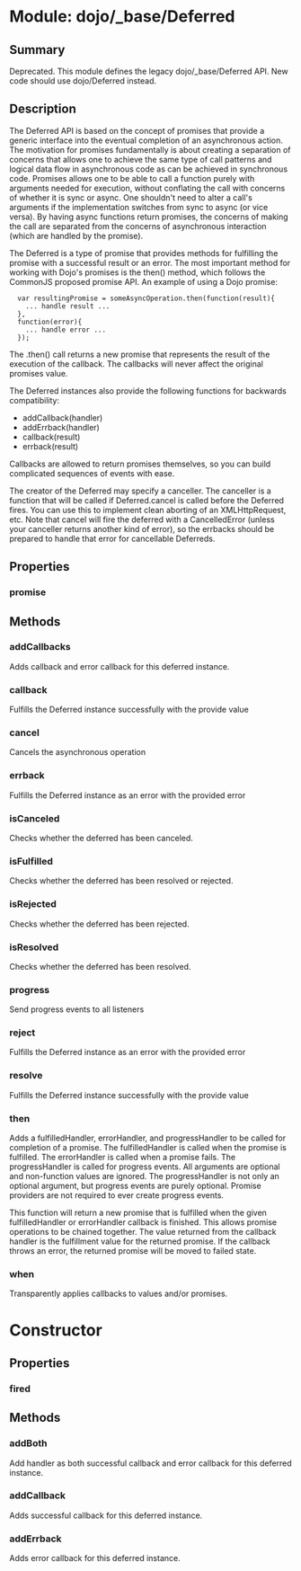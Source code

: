 # Module: dojo/_base/Deferred

## Summary

Deprecated.   This module defines the legacy dojo/_base/Deferred API.
New code should use dojo/Deferred instead.
## Description

The Deferred API is based on the concept of promises that provide a
generic interface into the eventual completion of an asynchronous action.
The motivation for promises fundamentally is about creating a
separation of concerns that allows one to achieve the same type of
call patterns and logical data flow in asynchronous code as can be
achieved in synchronous code. Promises allows one
to be able to call a function purely with arguments needed for
execution, without conflating the call with concerns of whether it is
sync or async. One shouldn't need to alter a call's arguments if the
implementation switches from sync to async (or vice versa). By having
async functions return promises, the concerns of making the call are
separated from the concerns of asynchronous interaction (which are
handled by the promise).

The Deferred is a type of promise that provides methods for fulfilling the
promise with a successful result or an error. The most important method for
working with Dojo's promises is the then() method, which follows the
CommonJS proposed promise API. An example of using a Dojo promise:


      var resultingPromise = someAsyncOperation.then(function(result){
        ... handle result ...
      },
      function(error){
        ... handle error ...
      });


The .then() call returns a new promise that represents the result of the
execution of the callback. The callbacks will never affect the original promises value.

The Deferred instances also provide the following functions for backwards compatibility:

- addCallback(handler)
- addErrback(handler)
- callback(result)
- errback(result)

Callbacks are allowed to return promises themselves, so
you can build complicated sequences of events with ease.

The creator of the Deferred may specify a canceller.  The canceller
is a function that will be called if Deferred.cancel is called
before the Deferred fires. You can use this to implement clean
aborting of an XMLHttpRequest, etc. Note that cancel will fire the
deferred with a CancelledError (unless your canceller returns
another kind of error), so the errbacks should be prepared to
handle that error for cancellable Deferreds.
## Properties

### promise


## Methods

### addCallbacks
Adds callback and error callback for this deferred instance.

### callback
Fulfills the Deferred instance successfully with the provide value

### cancel
Cancels the asynchronous operation

### errback
Fulfills the Deferred instance as an error with the provided error

### isCanceled
Checks whether the deferred has been canceled.

### isFulfilled
Checks whether the deferred has been resolved or rejected.

### isRejected
Checks whether the deferred has been rejected.

### isResolved
Checks whether the deferred has been resolved.

### progress
Send progress events to all listeners

### reject
Fulfills the Deferred instance as an error with the provided error

### resolve
Fulfills the Deferred instance successfully with the provide value

### then
Adds a fulfilledHandler, errorHandler, and progressHandler to be called for
completion of a promise. The fulfilledHandler is called when the promise
is fulfilled. The errorHandler is called when a promise fails. The
progressHandler is called for progress events. All arguments are optional
and non-function values are ignored. The progressHandler is not only an
optional argument, but progress events are purely optional. Promise
providers are not required to ever create progress events.

This function will return a new promise that is fulfilled when the given
fulfilledHandler or errorHandler callback is finished. This allows promise
operations to be chained together. The value returned from the callback
handler is the fulfillment value for the returned promise. If the callback
throws an error, the returned promise will be moved to failed state.


### when
Transparently applies callbacks to values and/or promises.

# Constructor

## Properties

### fired


## Methods

### addBoth
Add handler as both successful callback and error callback for this deferred instance.

### addCallback
Adds successful callback for this deferred instance.

### addErrback
Adds error callback for this deferred instance.

